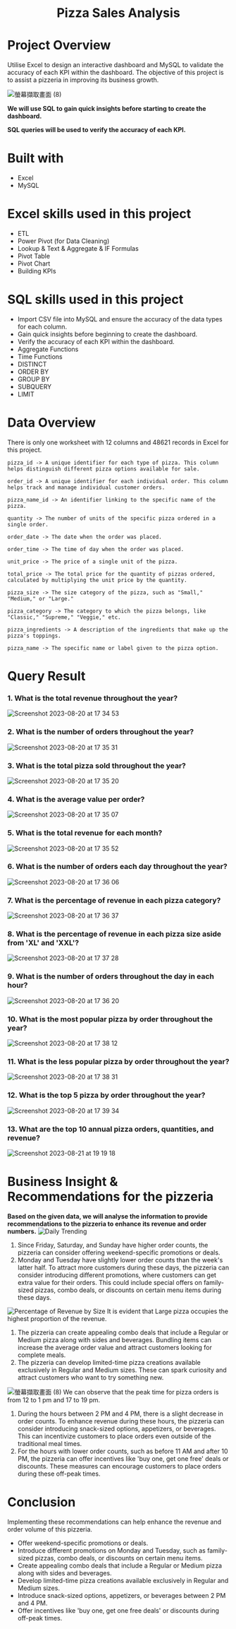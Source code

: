 # <p align="center">Pizza Sales Analysis</p> 
# Project Overview
Utilise Excel to design an interactive dashboard and MySQL to validate the accuracy of each KPI within the dashboard. 
The objective of this project is to assist a pizzeria in improving its business growth.

![螢幕擷取畫面 (8)](https://github.com/AnalystEric/Sales_Analysis---Pizza/assets/127030648/a8292019-da0e-4699-802d-1a96c91af0f1)


**We will use SQL to gain quick insights before starting to create the dashboard.**

**SQL queries will be used to verify the accuracy of each KPI.**


# Built with
* Excel
* MySQL

# Excel skills used in this project
* ETL
* Power Pivot (for Data Cleaning)
* Lookup & Text & Aggregate & IF Formulas
* Pivot Table
* Pivot Chart
* Building KPIs

# SQL skills used in this project
* Import CSV file into MySQL and ensure the accuracy of the data types for each column.
* Gain quick insights before beginning to create the dashboard.
* Verify the accuracy of each KPI within the dashboard.
* Aggregate Functions
* Time Functions
* DISTINCT
* ORDER BY
* GROUP BY
* SUBQUERY
* LIMIT

# Data Overview
There is only one worksheet with 12 columns and 48621 records in Excel for this project.

    pizza_id -> A unique identifier for each type of pizza. This column helps distinguish different pizza options available for sale.

    order_id -> A unique identifier for each individual order. This column helps track and manage individual customer orders.

    pizza_name_id -> An identifier linking to the specific name of the pizza.

    quantity -> The number of units of the specific pizza ordered in a single order.

    order_date -> The date when the order was placed.

    order_time -> The time of day when the order was placed.

    unit_price -> The price of a single unit of the pizza.

    total_price -> The total price for the quantity of pizzas ordered, calculated by multiplying the unit price by the quantity.

    pizza_size -> The size category of the pizza, such as "Small," "Medium," or "Large."

    pizza_category -> The category to which the pizza belongs, like "Classic," "Supreme," "Veggie," etc.

    pizza_ingredients -> A description of the ingredients that make up the pizza's toppings.

    pizza_name -> The specific name or label given to the pizza option.

# Query Result

### 1. What is the total revenue throughout the year?

![Screenshot 2023-08-20 at 17 34 53](https://github.com/AnalystEric/Sales_Analysis---Pizza/assets/127030648/b7b485e4-a19c-449d-9701-9ecc6ddb9437)

### 2. What is the number of orders throughout the year?

![Screenshot 2023-08-20 at 17 35 31](https://github.com/AnalystEric/Sales_Analysis---Pizza/assets/127030648/89d72a38-b136-4ed5-b67b-7fe942a88bba)

### 3. What is the total pizza sold throughout the year?
![Screenshot 2023-08-20 at 17 35 20](https://github.com/AnalystEric/Sales_Analysis---Pizza/assets/127030648/f7a101cc-4aa0-4d6e-b5a1-0114126b4a87)

### 4. What is the average value per order?

![Screenshot 2023-08-20 at 17 35 07](https://github.com/AnalystEric/Sales_Analysis---Pizza/assets/127030648/49189741-bfbb-465f-9482-5b715e56bd21)

### 5. What is the total revenue for each month?

![Screenshot 2023-08-20 at 17 35 52](https://github.com/AnalystEric/Sales_Analysis---Pizza/assets/127030648/d549ab52-8004-4a05-b47b-9d7d7bc5b13f)

### 6. What is the number of orders each day throughout the year?

![Screenshot 2023-08-20 at 17 36 06](https://github.com/AnalystEric/Sales_Analysis---Pizza/assets/127030648/a65df8b9-b7b3-4dd5-9260-e2a3ff4f3f67)

### 7. What is the percentage of revenue in each pizza category?

![Screenshot 2023-08-20 at 17 36 37](https://github.com/AnalystEric/Sales_Analysis---Pizza/assets/127030648/f3aedb38-c273-4979-896a-36b8d58a996b)

### 8. What is the percentage of revenue in each pizza size aside from 'XL' and 'XXL'?

![Screenshot 2023-08-20 at 17 37 28](https://github.com/AnalystEric/Sales_Analysis---Pizza/assets/127030648/50dc5d40-495e-4467-9104-a4cca7983d4e)

### 9. What is the number of orders throughout the day in each hour?

![Screenshot 2023-08-20 at 17 36 20](https://github.com/AnalystEric/Sales_Analysis---Pizza/assets/127030648/902fce23-e2f9-45c3-8daf-f51d6eaff5b5)

### 10. What is the most popular pizza by order throughout the year?

![Screenshot 2023-08-20 at 17 38 12](https://github.com/AnalystEric/Sales_Analysis---Pizza/assets/127030648/d9f8ff6d-8117-4fec-9cb9-491a0536c0f6)

### 11. What is the less popular pizza by order throughout the year?

![Screenshot 2023-08-20 at 17 38 31](https://github.com/AnalystEric/Sales_Analysis---Pizza/assets/127030648/72db2bf6-455d-466f-930d-7ae7a277cb4e)

### 12. What is the top 5 pizza by order throughout the year?

![Screenshot 2023-08-20 at 17 39 34](https://github.com/AnalystEric/Sales_Analysis---Pizza/assets/127030648/3340f146-fc27-41b3-8136-b164be5dd780)

### 13.	What are the top 10 annual pizza orders, quantities, and revenue?


![Screenshot 2023-08-21 at 19 19 18](https://github.com/AnalystEric/Sales_Analysis---Pizza/assets/127030648/a3093a91-6619-4da3-bb51-52680a395813)








# Business Insight & Recommendations for the pizzeria
**Based on the given data, we will analyse the information to provide recommendations to the pizzeria to enhance its revenue and order numbers.**
![Daily Trending](https://github.com/AnalystEric/Sales_Analysis---Pizza/assets/127030648/6587ae5a-c9c6-475e-9569-b52b347250c5)
1. Since Friday, Saturday, and Sunday have higher order counts, the pizzeria can consider offering weekend-specific promotions or deals.
2. Monday and Tuesday have slightly lower order counts than the week's latter half. To attract more customers during these days, the pizzeria can consider introducing different promotions, where customers can get extra value for their orders. This could include special offers on family-sized pizzas, combo deals, or discounts on certain menu items during these days.


![Percentage of Revenue by Size](https://github.com/AnalystEric/Sales_Analysis---Pizza/assets/127030648/2fbfd32f-2b0b-4ddc-934e-ab4cf3f4b9a8)
It is evident that Large pizza occupies the highest proportion of the revenue. 
1. The pizzeria can create appealing combo deals that include a Regular or Medium pizza along with sides and beverages. Bundling items can increase the average order value and attract customers looking for complete meals.
2. The pizzeria can develop limited-time pizza creations available exclusively in Regular and Medium sizes. These can spark curiosity and attract customers who want to try something new.

![螢幕擷取畫面 (8)](https://github.com/AnalystEric/Sales_Analysis_Pizza/assets/127030648/1049ba24-0428-4b64-8137-7985331635d3)
We can observe that the peak time for pizza orders is from 12 to 1 pm and 17 to 19 pm.
1. During the hours between 2 PM and 4 PM, there is a slight decrease in order counts. To enhance revenue during these hours, the pizzeria can consider introducing snack-sized options, appetizers, or beverages. This can incentivize customers to place orders even outside of the traditional meal times.
2. For the hours with lower order counts, such as before 11 AM and after 10 PM, the pizzeria can offer incentives like 'buy one, get one free' deals or discounts. These measures can encourage customers to place orders during these off-peak times.

# Conclusion
Implementing these recommendations can help enhance the revenue and order volume of this pizzeria.
* Offer weekend-specific promotions or deals.
* Introduce different promotions on Monday and Tuesday, such as family-sized pizzas, combo deals, or discounts on certain menu items.
* Create appealing combo deals that include a Regular or Medium pizza along with sides and beverages.
* Develop limited-time pizza creations available exclusively in Regular and Medium sizes.
* Introduce snack-sized options, appetizers, or beverages between 2 PM and 4 PM.
* Offer incentives like 'buy one, get one free deals' or discounts during off-peak times.
